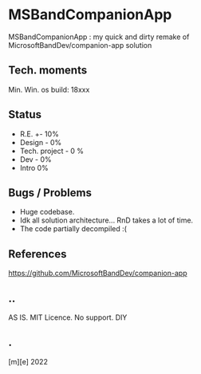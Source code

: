 # MSBandCompanionApp

MSBandCompanionApp : my quick and dirty remake of MicrosoftBandDev/companion-app solution



## Tech. moments
Min. Win. os build: 18xxx 


## Status

- R.E. +- 10%
- Design - 0%
- Tech. project - 0 %
- Dev - 0%
- Intro 0%


## Bugs / Problems
 
- Huge codebase. 
- Idk all solution architecture... RnD takes a lot of time.
- The code partially decompiled :( 


## References

https://github.com/MicrosoftBandDev/companion-app


## ..

AS IS. MIT Licence. No support. DIY


## .

[m][e] 2022